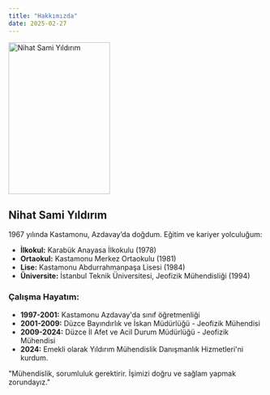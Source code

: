 ```yaml
---
title: "Hakkımızda"
date: 2025-02-27
---
```


<img src="/images/nihat-sami-yildirim.jpg" alt="Nihat Sami Yıldırım" width="200" height="300">

## Nihat Sami Yıldırım

1967 yılında Kastamonu, Azdavay’da doğdum. Eğitim ve kariyer yolculuğum:

- **İlkokul:** Karabük Anayasa İlkokulu (1978)  
- **Ortaokul:** Kastamonu Merkez Ortaokulu (1981)  
- **Lise:** Kastamonu Abdurrahmanpaşa Lisesi (1984)  
- **Üniversite:** İstanbul Teknik Üniversitesi, Jeofizik Mühendisliği (1994)  

### Çalışma Hayatım:

- **1997-2001:** Kastamonu Azdavay'da sınıf öğretmenliği  
- **2001-2009:** Düzce Bayındırlık ve İskan Müdürlüğü - Jeofizik Mühendisi  
- **2009-2024:** Düzce İl Afet ve Acil Durum Müdürlüğü - Jeofizik Mühendisi  
- **2024:** Emekli olarak Yıldırım Mühendislik Danışmanlık Hizmetleri'ni kurdum.

"Mühendislik, sorumluluk gerektirir. İşimizi doğru ve sağlam yapmak zorundayız."
